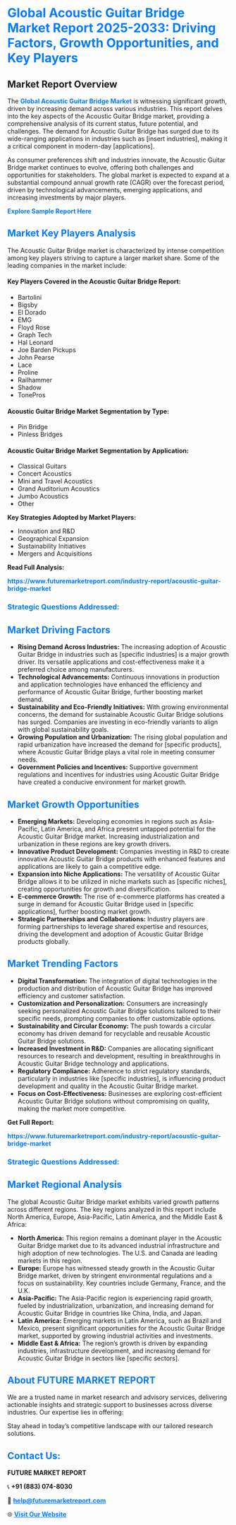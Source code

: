 <h1 style="color: #007BFF;">Global Acoustic Guitar Bridge Market Report 2025-2033: Driving Factors, Growth Opportunities, and Key Players</h1>

<section id="overview">
<h2>Market Report Overview</h2>
<p>The <a href="https://www.futuremarketreport.com/industry-report/acoustic-guitar-bridge-market" style="color: #007BFF; text-decoration: none;"><strong>Global Acoustic Guitar Bridge Market</strong></a> is witnessing significant growth, driven by increasing demand across various industries. This report delves into the key aspects of the Acoustic Guitar Bridge market, providing a comprehensive analysis of its current status, future potential, and challenges. The demand for Acoustic Guitar Bridge has surged due to its wide-ranging applications in industries such as [insert industries], making it a critical component in modern-day [applications].</p>
<p>As consumer preferences shift and industries innovate, the Acoustic Guitar Bridge market continues to evolve, offering both challenges and opportunities for stakeholders. The global market is expected to expand at a substantial compound annual growth rate (CAGR) over the forecast period, driven by technological advancements, emerging applications, and increasing investments by major players.</p>
</section>

<section id="overview">
<p><a href="https://www.futuremarketreport.com/request-sample/reportId=89451" style="color: #007BFF; text-decoration: none;"><strong>Explore Sample Report Here</strong></a></p>
</section>

<section id="key-players">
<h2 style="color: #007BFF;">Market Key Players Analysis</h2>
<p>The Acoustic Guitar Bridge market is characterized by intense competition among key players striving to capture a larger market share. Some of the leading companies in the market include:</p>
<h4>Key Players Covered in the Acoustic Guitar Bridge Report:</h4>
<ul><li>Bartolini</li><li>Bigsby</li><li>El Dorado</li><li>EMG</li><li>Floyd Rose</li><li>Graph Tech</li><li>Hal Leonard</li><li>Joe Barden Pickups</li><li>John Pearse</li><li>Lace</li><li>Proline</li><li>Railhammer</li><li>Shadow</li><li>TonePros</li></ul>
<h4>Acoustic Guitar Bridge Market Segmentation by Type:</h4>
<ul><li>Pin Bridge</li><li>Pinless Bridges</li></ul>

<h4>Acoustic Guitar Bridge Market Segmentation by Application:</h4>
<ul><li>Classical Guitars</li><li>Concert Acoustics</li><li>Mini and Travel Acoustics</li><li>Grand Auditorium Acoustics</li><li>Jumbo Acoustics</li><li>Other</li></ul>
<p><strong>Key Strategies Adopted by Market Players:</strong></p>
<ul>
<li>Innovation and R&D</li>
<li>Geographical Expansion</li>
<li>Sustainability Initiatives</li>
<li>Mergers and Acquisitions</li>
</ul>
</section>

<section>
<p><strong>Read Full Analysis: </strong></p><a href="https://www.futuremarketreport.com/industry-report/acoustic-guitar-bridge-market" style="color: #007BFF; text-decoration: none;"><strong>https://www.futuremarketreport.com/industry-report/acoustic-guitar-bridge-market</strong></a>
<h3 style="color: #007BFF;">Strategic Questions Addressed:</h3>
</section>

<section id="driving-factors">
<h2 style="color: #007BFF;">Market Driving Factors</h2>
<ul>
<li><strong>Rising Demand Across Industries:</strong> The increasing adoption of Acoustic Guitar Bridge in industries such as [specific industries] is a major growth driver. Its versatile applications and cost-effectiveness make it a preferred choice among manufacturers.</li>
<li><strong>Technological Advancements:</strong> Continuous innovations in production and application technologies have enhanced the efficiency and performance of Acoustic Guitar Bridge, further boosting market demand.</li>
<li><strong>Sustainability and Eco-Friendly Initiatives:</strong> With growing environmental concerns, the demand for sustainable Acoustic Guitar Bridge solutions has surged. Companies are investing in eco-friendly variants to align with global sustainability goals.</li>
<li><strong>Growing Population and Urbanization:</strong> The rising global population and rapid urbanization have increased the demand for [specific products], where Acoustic Guitar Bridge plays a vital role in meeting consumer needs.</li>
<li><strong>Government Policies and Incentives:</strong> Supportive government regulations and incentives for industries using Acoustic Guitar Bridge have created a conducive environment for market growth.</li>
</ul>
</section>

<section id="growth-opportunities">
<h2 style="color: #007BFF;">Market Growth Opportunities</h2>
<ul>
<li><strong>Emerging Markets:</strong> Developing economies in regions such as Asia-Pacific, Latin America, and Africa present untapped potential for the Acoustic Guitar Bridge market. Increasing industrialization and urbanization in these regions are key growth drivers.</li>
<li><strong>Innovative Product Development:</strong> Companies investing in R&D to create innovative Acoustic Guitar Bridge products with enhanced features and applications are likely to gain a competitive edge.</li>
<li><strong>Expansion into Niche Applications:</strong> The versatility of Acoustic Guitar Bridge allows it to be utilized in niche markets such as [specific niches], creating opportunities for growth and diversification.</li>
<li><strong>E-commerce Growth:</strong> The rise of e-commerce platforms has created a surge in demand for Acoustic Guitar Bridge used in [specific applications], further boosting market growth.</li>
<li><strong>Strategic Partnerships and Collaborations:</strong> Industry players are forming partnerships to leverage shared expertise and resources, driving the development and adoption of Acoustic Guitar Bridge products globally.</li>
</ul>
</section>

<section id="trending-factors">
<h2 style="color: #007BFF;">Market Trending Factors</h2>
<ul>
<li><strong>Digital Transformation:</strong> The integration of digital technologies in the production and distribution of Acoustic Guitar Bridge has improved efficiency and customer satisfaction.</li>
<li><strong>Customization and Personalization:</strong> Consumers are increasingly seeking personalized Acoustic Guitar Bridge solutions tailored to their specific needs, prompting companies to offer customizable options.</li>
<li><strong>Sustainability and Circular Economy:</strong> The push towards a circular economy has driven demand for recyclable and reusable Acoustic Guitar Bridge solutions.</li>
<li><strong>Increased Investment in R&D:</strong> Companies are allocating significant resources to research and development, resulting in breakthroughs in Acoustic Guitar Bridge technology and applications.</li>
<li><strong>Regulatory Compliance:</strong> Adherence to strict regulatory standards, particularly in industries like [specific industries], is influencing product development and quality in the Acoustic Guitar Bridge market.</li>
<li><strong>Focus on Cost-Effectiveness:</strong> Businesses are exploring cost-efficient Acoustic Guitar Bridge solutions without compromising on quality, making the market more competitive.</li>
</ul>
</section>

<section>
<p><strong>Get Full Report: </strong></p><a href="https://www.futuremarketreport.com/industry-report/acoustic-guitar-bridge-market" style="color: #007BFF; text-decoration: none;"><strong>https://www.futuremarketreport.com/industry-report/acoustic-guitar-bridge-market</strong></a>
<h3 style="color: #007BFF;">Strategic Questions Addressed:</h3>
</section>


<section id="regional-analysis">
<h2 style="color: #007BFF;">Market Regional Analysis</h2>
<p>The global Acoustic Guitar Bridge market exhibits varied growth patterns across different regions. The key regions analyzed in this report include North America, Europe, Asia-Pacific, Latin America, and the Middle East & Africa:</p>
<ul>
<li><strong>North America:</strong> This region remains a dominant player in the Acoustic Guitar Bridge market due to its advanced industrial infrastructure and high adoption of new technologies. The U.S. and Canada are leading markets in this region.</li>
<li><strong>Europe:</strong> Europe has witnessed steady growth in the Acoustic Guitar Bridge market, driven by stringent environmental regulations and a focus on sustainability. Key countries include Germany, France, and the U.K.</li>
<li><strong>Asia-Pacific:</strong> The Asia-Pacific region is experiencing rapid growth, fueled by industrialization, urbanization, and increasing demand for Acoustic Guitar Bridge in countries like China, India, and Japan.</li>
<li><strong>Latin America:</strong> Emerging markets in Latin America, such as Brazil and Mexico, present significant opportunities for the Acoustic Guitar Bridge market, supported by growing industrial activities and investments.</li>
<li><strong>Middle East & Africa:</strong> The region’s growth is driven by expanding industries, infrastructure development, and increasing demand for Acoustic Guitar Bridge in sectors like [specific sectors].</li>
</ul>
</section>

<footer>
<h2 style="color: #007BFF;">About FUTURE MARKET REPORT</h2>
<p>We are a trusted name in market research and advisory services, delivering actionable insights and strategic support to businesses across diverse industries. Our expertise lies in offering:</p>

<p>Stay ahead in today’s competitive landscape with our tailored research solutions.</p>

<h2 style="color: #007BFF;">Contact Us:</h2>
<p><strong>FUTURE MARKET REPORT</strong></p>
<p>📞 <strong>+91 (883) 074-8030</strong></p>
<p>📧 <strong><a href="mailto:help@futuremarketreport.com" style="color: #007BFF;">help@futuremarketreport.com</a></strong></p>
<p>🌐 <strong><a href="https://www.futuremarketreport.com/" style="color: #007BFF;">Visit Our Website</a></strong></p>
</footer>